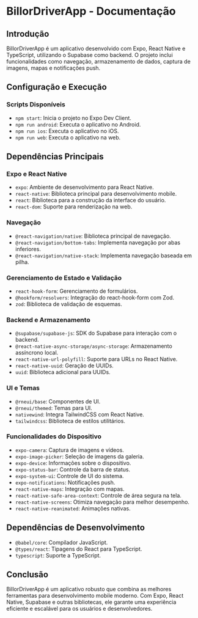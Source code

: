# BillorDriverApp - Documentação

## Introdução
BillorDriverApp é um aplicativo desenvolvido com Expo, React Native e TypeScript, utilizando o Supabase como backend. O projeto inclui funcionalidades como navegação, armazenamento de dados, captura de imagens, mapas e notificações push.

## Configuração e Execução

### Scripts Disponíveis
- `npm start`: Inicia o projeto no Expo Dev Client.
- `npm run android`: Executa o aplicativo no Android.
- `npm run ios`: Executa o aplicativo no iOS.
- `npm run web`: Executa o aplicativo na web.

## Dependências Principais

### Expo e React Native
- `expo`: Ambiente de desenvolvimento para React Native.
- `react-native`: Biblioteca principal para desenvolvimento mobile.
- `react`: Biblioteca para a construção da interface do usuário.
- `react-dom`: Suporte para renderização na web.

### Navegação
- `@react-navigation/native`: Biblioteca principal de navegação.
- `@react-navigation/bottom-tabs`: Implementa navegação por abas inferiores.
- `@react-navigation/native-stack`: Implementa navegação baseada em pilha.

### Gerenciamento de Estado e Validação
- `react-hook-form`: Gerenciamento de formulários.
- `@hookform/resolvers`: Integração do react-hook-form com Zod.
- `zod`: Biblioteca de validação de esquemas.

### Backend e Armazenamento
- `@supabase/supabase-js`: SDK do Supabase para interação com o backend.
- `@react-native-async-storage/async-storage`: Armazenamento assíncrono local.
- `react-native-url-polyfill`: Suporte para URLs no React Native.
- `react-native-uuid`: Geração de UUIDs.
- `uuid`: Biblioteca adicional para UUIDs.

### UI e Temas
- `@rneui/base`: Componentes de UI.
- `@rneui/themed`: Temas para UI.
- `nativewind`: Integra TailwindCSS com React Native.
- `tailwindcss`: Biblioteca de estilos utilitários.

### Funcionalidades do Dispositivo
- `expo-camera`: Captura de imagens e vídeos.
- `expo-image-picker`: Seleção de imagens da galeria.
- `expo-device`: Informações sobre o dispositivo.
- `expo-status-bar`: Controle da barra de status.
- `expo-system-ui`: Controle de UI do sistema.
- `expo-notifications`: Notificações push.
- `react-native-maps`: Integração com mapas.
- `react-native-safe-area-context`: Controle de área segura na tela.
- `react-native-screens`: Otimiza navegação para melhor desempenho.
- `react-native-reanimated`: Animações nativas.

## Dependências de Desenvolvimento
- `@babel/core`: Compilador JavaScript.
- `@types/react`: Tipagens do React para TypeScript.
- `typescript`: Suporte a TypeScript.

## Conclusão
BillorDriverApp é um aplicativo robusto que combina as melhores ferramentas para desenvolvimento mobile moderno. Com Expo, React Native, Supabase e outras bibliotecas, ele garante uma experiência eficiente e escalável para os usuários e desenvolvedores.

